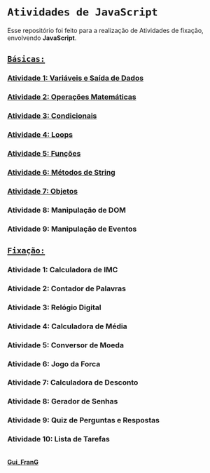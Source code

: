# `Atividades de JavaScript`

Esse repositório foi feito para a realização de Atividades de fixação, envolvendo **JavaScript**.  


## [**`Básicas:`**](https://github.com/GuilhermeFranG/AtividadesJavaScript/blob/main/Atividades%20JS%20-%20B%C3%A1sicas/B%C3%A1sicos.txt)


### [Atividade 1: Variáveis e Saída de Dados](https://github.com/GuilhermeFranG/AtividadesJavaScript/blob/main/Atividade-1_Vari%C3%A1veisSa%C3%ADdadeDados.html)
### [Atividade 2: Operações Matemáticas](https://github.com/GuilhermeFranG/AtividadesJavaScript/blob/main/Atividade-2_Opera%C3%A7%C3%B5esMatem%C3%A1ticas.html)
### [Atividade 3: Condicionais](https://github.com/GuilhermeFranG/AtividadesJavaScript/blob/main/Atividade-3_Condicionais.js)
### [Atividade 4: Loops](https://github.com/GuilhermeFranG/AtividadesJavaScript/blob/main/Atividade-4_Loops.js)
### [Atividade 5: Funções](https://github.com/GuilhermeFranG/AtividadesJavaScript/blob/main/Atividade-5_Fun%C3%A7%C3%B5es.js)
### [Atividade 6: Métodos de String](https://github.com/GuilhermeFranG/AtividadesJavaScript/blob/main/Atividade-6_Strings.js)
### [Atividade 7: Objetos](https://github.com/GuilhermeFranG/AtividadesJavaScript/blob/main/Atividade-7_Objetos.js)
### Atividade 8: Manipulação de DOM
### Atividade 9: Manipulação de Eventos


## [**`Fixação:`**](https://github.com/GuilhermeFranG/AtividadesJavaScript/blob/main/Atividades%20JS%20-%20Fixa%C3%A7%C3%A3o/Fixa%C3%A7%C3%A3o.txt)


### Atividade 1: Calculadora de IMC
### Atividade 2: Contador de Palavras
### Atividade 3: Relógio Digital
### Atividade 4: Calculadora de Média
### Atividade 5: Conversor de Moeda
### Atividade 6: Jogo da Forca
### Atividade 7: Calculadora de Desconto
### Atividade 8: Gerador de Senhas
### Atividade 9: Quiz de Perguntas e Respostas
### Atividade 10: Lista de Tarefas  

\
**[Gui_FranG](https://github.com/GuilhermeFranG)**
